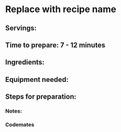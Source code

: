 # Replace with recipe name

## Servings: 

## Time to prepare: 7 - 12 minutes

## Ingredients:


## Equipment needed:


## Steps for preparation:



### Notes:



### Codemates #

